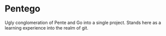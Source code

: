 Pentego
=======

Ugly conglomeration of Pente and Go into a single project.  Stands here as a learning experience into the realm of git.